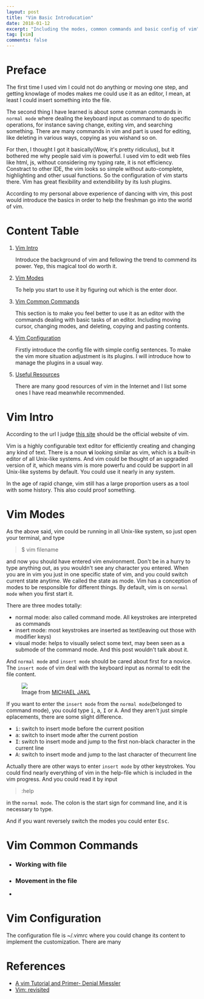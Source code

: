 ```yaml
---
layout: post
title: "Vim Basic Introducation"
date: 2018-01-12
excerpt: "Including the modes, common commands and basic config of vim"
tag: [vim]
comments: false
---
```



# Preface
The first time I used vim I could not do anything or moving one step, and getting knowlage of modes makes me could use it as an editor, I mean, at least I could insert something into the file. 

The second thing I have learned is about some comman commands in `normal mode` where dealing the keyboard input as command to do specific operations, for instance saving change, exiting vim, and searching something.
There are many commands in vim and part is used for editing, like deleting in various ways, copying as you wishand so on.

For then, I thought I got it basically(Wow, it's pretty ridiculus), but it bothered me why people said vim is powerful. I used vim to edit web files like html, js, without considering my typing rate, it is not efficiency. Constract to other IDE, the vim looks so simple without auto-complete, highlighting and other usual functions. So the configuration of vim starts there. Vim has great flexibility and extendibility by its lush plugins. 

According to my personal above experience of dancing with vim, this post would introduce the basics in order to help the freshman go into the world of vim.


# Content Table
1. [Vim Intro](#vim-intro)
 
   Introduce the background of vim and fellowing the trend to commend its power. Yep, this magical tool do worth it.
2. [Vim Modes](#vim-modes)

   To help you start to use it by figuring out which is the enter door.

3. [Vim Common Commands](#vim-common-commands)

   This section is to make you feel better to use it as an editor with the commands dealing with basic tasks of an editor. Including moving cursor, changing modes, and deleting, copying and pasting contents.

4. [Vim Configuration](#vim-configuration)

   Firstly introduce the config file with simple config sentences. To make the vim more situation adjustment is its plugins. I will introduce how to manage the plugins in a usual way.

5. [Useful Resources](#references)

   There are many good resources of vim in the Internet and I list some ones I have read meanwhile recommended. 

# Vim Intro 
According to the url I judge [this site](https://www.vim.org/) should be the official website of vim.

Vim is a highly configurable text editor for efficiently creating and changing any kind of text. There is a noun **vi** looking similar as vim, which is a built-in editor of all Unix-like systems. And vim could be thought of an upgraded version of it, which means vim is more powerfu and could be support in all Unix-like systems by default. You could use it nearly in any system.

In the age of rapid change, vim still has a large proportion users as a tool with some history. This also could proof something.

# Vim Modes
As the above said, vim could be running in all Unix-like system, so just open your terminal, and type
> $ vim filename

and now you should have entered vim environment. Don't be in a hurry to type anything out, as you wouldn't see any character you entered.
When you are in vim you just in one specific state of vim, and you could switch current state anytime. We called the state as mode. 
Vim has a conception of modes to be responsible for different things.
By default, vim is on `normal mode` when you first start it.

There are three modes totally:
* normal mode: also called command mode. All keystrokes are interpreted as commands
* insert mode: most keystrokes are inserted as text(leaving out those with modifier keys)
* visual mode: helps to visually select some text, may been seen as a submode of the command mode. And this post wouldn't talk about it.

And `normal mode` and `insert mode` should be cared about first for a novice.
The `insert mode` of vim deal with the keyboard input as normal to edit the file content.

<figure>
    <a href="../../assets/img/vim_modes.png"><img src="../../assets/img/vim_modes.png"></a>
    <figcaption>Image from <a href ="https://blog.interlinked.org/tutorials/vim_tutorial.html" title="Image from MICHAEL JAKL">MICHAEL JAKL</a></figcaption>
</figure>

If you want to enter the `insert mode` from the `normal mode`(belonged to command mode), you could type <kbd>i</kbd>, <kbd>a</kbd>, <kbd>I</kbd> or <kbd>A</kbd>. 
And they aren't just simple eplacements, there are some slight difference.
* <kbd>i</kbd>: switch to insert mode before the current position
* <kbd>a</kbd>: switch to insert mode after the current postion
* <kbd>I</kbd>: switch to insert mode and jump to the first non-black character in the current line 
* <kbd>A</kbd>: switch to insert mode and jump to the last character of thecurrent line

Actually there are other ways to enter `insert mode` by other keystrokes. You could find nearly everything of vim in the help-file which is included in the vim progress. And you could read it by input
> :help

in the `normal mode`. The colon is the start sign for command line, and it is necessary to type.

And if you want reversely switch the modes you could enter <kbd>Esc</kbd>.

# Vim Common Commands
* ### Working with file 
* ### Movement in the file
* 


# Vim Configuration
The configuration file is ~/.vimrc where you could change its content to implement the customization. There are many 

# References
* [A vim Tutorial and Primer- Denial Miessler](https://danielmiessler.com/study/vim/)
* [Vim: revisited](https://mislav.net/2011/12/vim-revisited/)
